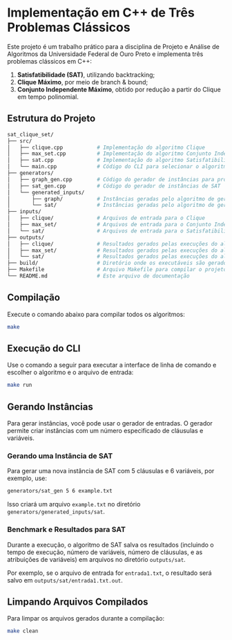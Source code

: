 # Implementação em C++ de Três Problemas Clássicos

Este projeto é um trabalho prático para a disciplina de Projeto e Análise de Algoritmos da Universidade Federal de Ouro Preto e implementa três problemas clássicos em C++:

1. **Satisfatibilidade (SAT)**, utilizando backtracking;
2. **Clique Máximo**, por meio de branch & bound;
3. **Conjunto Independente Máximo**, obtido por redução a partir do Clique em tempo polinomial.

## Estrutura do Projeto

```bash
sat_clique_set/
├── src/
│   ├── clique.cpp           # Implementação do algoritmo Clique
│   ├── max_set.cpp          # Implementação do algoritmo Conjunto Independente Máximo
│   ├── sat.cpp              # Implementação do algoritmo Satisfatibilidade
│   └── main.cpp             # Código do CLI para selecionar o algoritmo e o arquivo de entrada
├── generators/
│   ├── graph_gen.cpp        # Código do gerador de instâncias para problemas de grafos
│   ├── sat_gen.cpp          # Código do gerador de instâncias de SAT
│   └── generated_inputs/
│       ├── graph/           # Instâncias geradas pelo algoritmo de geração de grafos
│       └── sat/             # Instâncias geradas pelo algoritmo de geração de SAT
├── inputs/
│   ├── clique/              # Arquivos de entrada para o Clique
│   ├── max_set/             # Arquivos de entrada para o Conjunto Independente Máximo
│   └── sat/                 # Arquivos de entrada para o Satisfatibilidade
├── outputs/
│   ├── clique/              # Resultados gerados pelas execuções do algoritmo de Clique
│   ├── max_set/             # Resultados gerados pelas execuções do algoritmo de Conjunto Independente Máximo
│   └── sat/                 # Resultados gerados pelas execuções do algoritmo de SAT
├── build/                   # Diretório onde os executáveis são gerados
├── Makefile                 # Arquivo Makefile para compilar o projeto
└── README.md                # Este arquivo de documentação
```

## Compilação

Execute o comando abaixo para compilar todos os algoritmos:

```bash
make
```

## Execução do CLI

Use o comando a seguir para executar a interface de linha de comando e escolher o algoritmo e o arquivo de entrada:

```bash
make run
```

## Gerando Instâncias

Para gerar instâncias, você pode usar o gerador de entradas. O gerador permite criar instâncias com um número especificado de cláusulas e variáveis.

### Gerando uma Instância de SAT

Para gerar uma nova instância de SAT com 5 cláusulas e 6 variáveis, por exemplo, use:

```bash
generators/sat_gen 5 6 example.txt
```

Isso criará um arquivo `example.txt` no diretório `generators/generated_inputs/sat`.

### Benchmark e Resultados para SAT

Durante a execução, o algoritmo de SAT salva os resultados (incluindo o tempo de execução, número de variáveis, número de cláusulas, e as atribuições de variáveis) em arquivos no diretório `outputs/sat`.

Por exemplo, se o arquivo de entrada for `entrada1.txt`, o resultado será salvo em `outputs/sat/entrada1.txt.out`.

## Limpando Arquivos Compilados

Para limpar os arquivos gerados durante a compilação:

```bash
make clean
```

